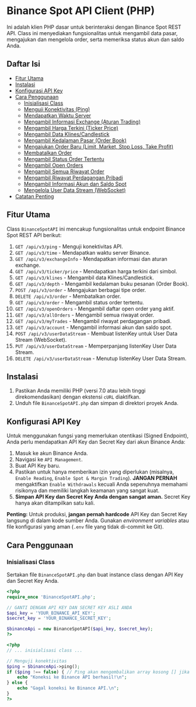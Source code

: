 # Binance Spot API Client (PHP)

Ini adalah klien PHP dasar untuk berinteraksi dengan Binance Spot REST API. Class ini menyediakan fungsionalitas untuk mengambil data pasar, mengajukan dan mengelola order, serta memeriksa status akun dan saldo Anda.

## Daftar Isi
- [Fitur Utama](#fitur-utama)
- [Instalasi](#instalasi)
- [Konfigurasi API Key](#konfigurasi-api-key)
- [Cara Penggunaan](#cara-penggunaan)
  - [Inisialisasi Class](#inisialisasi-class)
  - [Menguji Konektivitas (Ping)](#menguji-konektivitas-ping)
  - [Mendapatkan Waktu Server](#mendapatkan-waktu-server)
  - [Mengambil Informasi Exchange (Aturan Trading)](#mengambil-informasi-exchange-aturan-trading)
  - [Mengambil Harga Terkini (Ticker Price)](#mengambil-harga-terkini-ticker-price)
  - [Mengambil Data Klines/Candlestick](#mengambil-data-klinescandlestick)
  - [Mengambil Kedalaman Pasar (Order Book)](#mengambil-kedalaman-pasar-order-book)
  - [Mengajukan Order Baru (Limit, Market, Stop Loss, Take Profit)](#mengajukan-order-baru-limit-market-stop-loss-take-profit)
  - [Membatalkan Order](#membatalkan-order)
  - [Mengambil Status Order Tertentu](#mengambil-status-order-tertentu)
  - [Mengambil Open Orders](#mengambil-open-orders)
  - [Mengambil Semua Riwayat Order](#mengambil-semua-riwayat-order)
  - [Mengambil Riwayat Perdagangan Pribadi](#mengambil-riwayat-perdagangan-pribadi)
  - [Mengambil Informasi Akun dan Saldo Spot](#mengambil-informasi-akun-dan-saldo-spot)
  - [Mengelola User Data Stream (WebSocket)](#mengelola-user-data-stream-websocket)
- [Catatan Penting](#catatan-penting)

## Fitur Utama
Class `BinanceSpotAPI` ini mencakup fungsionalitas untuk endpoint Binance Spot REST API berikut:

1.  `GET /api/v3/ping` - Menguji konektivitas API.
2.  `GET /api/v3/time` - Mendapatkan waktu server Binance.
3.  `GET /api/v3/exchangeInfo` - Mendapatkan informasi dan aturan exchange.
4.  `GET /api/v3/ticker/price` - Mendapatkan harga terkini dari simbol.
5.  `GET /api/v3/klines` - Mengambil data Klines/Candlestick.
6.  `GET /api/v3/depth` - Mengambil kedalaman buku pesanan (Order Book).
7.  `POST /api/v3/order` - Mengajukan berbagai tipe order.
8.  `DELETE /api/v3/order` - Membatalkan order.
9.  `GET /api/v3/order` - Mengambil status order tertentu.
10. `GET /api/v3/openOrders` - Mengambil daftar open order yang aktif.
11. `GET /api/v3/allOrders` - Mengambil semua riwayat order.
12. `GET /api/v3/myTrades` - Mengambil riwayat perdagangan pribadi.
13. `GET /api/v3/account` - Mengambil informasi akun dan saldo spot.
14. `POST /api/v3/userDataStream` - Membuat listenKey untuk User Data Stream (WebSocket).
15. `PUT /api/v3/userDataStream` - Memperpanjang listenKey User Data Stream.
16. `DELETE /api/v3/userDataStream` - Menutup listenKey User Data Stream.

## Instalasi
1.  Pastikan Anda memiliki PHP (versi 7.0 atau lebih tinggi direkomendasikan) dengan ekstensi `cURL` diaktifkan.
2.  Unduh file `BinanceSpotAPI.php` dan simpan di direktori proyek Anda.

## Konfigurasi API Key
Untuk menggunakan fungsi yang memerlukan otentikasi (Signed Endpoint), Anda perlu mendapatkan API Key dan Secret Key dari akun Binance Anda:

1.  Masuk ke akun Binance Anda.
2.  Navigasi ke `API Management`.
3.  Buat API Key baru.
4.  Pastikan untuk hanya memberikan izin yang diperlukan (misalnya, `Enable Reading`, `Enable Spot & Margin Trading`). **JANGAN PERNAH** mengaktifkan `Enable Withdrawals` kecuali Anda sepenuhnya memahami risikonya dan memiliki langkah keamanan yang sangat kuat.
5.  **Simpan API Key dan Secret Key Anda dengan sangat aman.** Secret Key hanya akan ditampilkan satu kali.

**Penting:** Untuk produksi, **jangan pernah hardcode** API Key dan Secret Key langsung di dalam kode sumber Anda. Gunakan *environment variables* atau file konfigurasi yang aman (`.env` file yang tidak di-commit ke Git).

## Cara Penggunaan

### Inisialisasi Class
Sertakan file `BinanceSpotAPI.php` dan buat instance class dengan API Key dan Secret Key Anda.

```php
<?php
require_once 'BinanceSpotAPI.php';

// GANTI DENGAN API KEY DAN SECRET KEY ASLI ANDA
$api_key = 'YOUR_BINANCE_API_KEY';
$secret_key = 'YOUR_BINANCE_SECRET_KEY';

$binanceApi = new BinanceSpotAPI($api_key, $secret_key);
?>

<?php
// ... inisialisasi class ...

// Menguji konektivitas
$ping = $binanceApi->ping();
if ($ping !== false) { // Ping akan mengembalikan array kosong [] jika sukses
    echo "Koneksi ke Binance API berhasil!\n";
} else {
    echo "Gagal koneksi ke Binance API.\n";
}
?>
